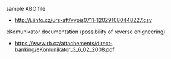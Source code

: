 sample ABO file

- http://i.iinfo.cz/urs-att/vypis0711-120291080448227.csv


eKomunikator documentation (possibility of reverse enigneering)

- https://www.rb.cz/attachements/direct-banking/eKomunikator_3_6_02_2008.pdf